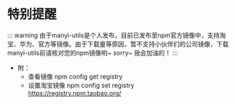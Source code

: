# 特别提醒
::: warning
由于manyi-utils是个人发布，目前已发布至npm官方镜像中，支持淘宝、华为、官方等镜像。由于下载量等原因，暂不支持小伙伴们的公司镜像，下载manyi-utils前请核对您的npm镜像哟~ sorry~  我会加油的！
:::

- 附：
  - 查看镜像  npm config get registry
  - 设置淘宝镜像 npm config set registry https://registry.npm.taobao.org/